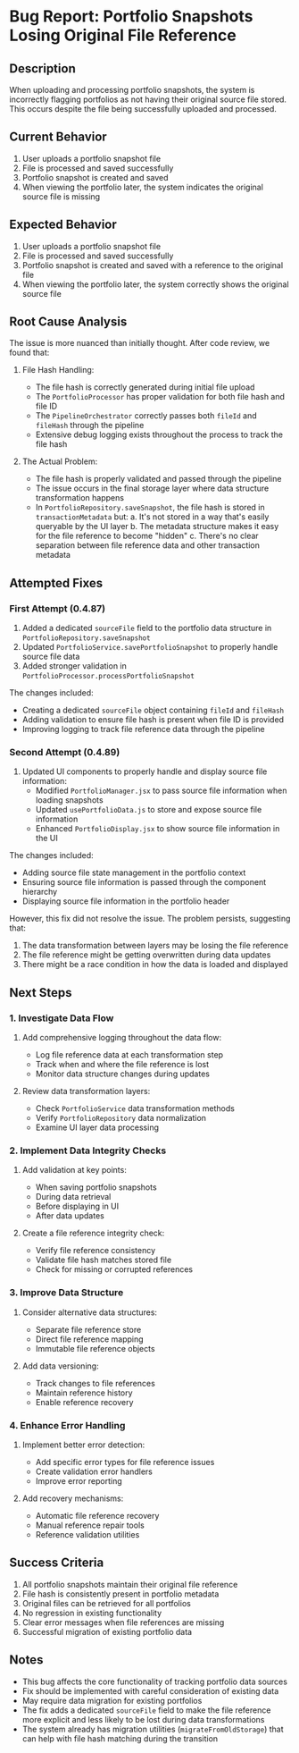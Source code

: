 # Bug Report: Portfolio Snapshots Losing Original File Reference

## Description
When uploading and processing portfolio snapshots, the system is incorrectly flagging portfolios as not having their original source file stored. This occurs despite the file being successfully uploaded and processed.

## Current Behavior
1. User uploads a portfolio snapshot file
2. File is processed and saved successfully
3. Portfolio snapshot is created and saved
4. When viewing the portfolio later, the system indicates the original source file is missing

## Expected Behavior
1. User uploads a portfolio snapshot file
2. File is processed and saved successfully
3. Portfolio snapshot is created and saved with a reference to the original file
4. When viewing the portfolio later, the system correctly shows the original source file

## Root Cause Analysis
The issue is more nuanced than initially thought. After code review, we found that:

1. File Hash Handling:
   - The file hash is correctly generated during initial file upload
   - The `PortfolioProcessor` has proper validation for both file hash and file ID
   - The `PipelineOrchestrator` correctly passes both `fileId` and `fileHash` through the pipeline
   - Extensive debug logging exists throughout the process to track the file hash

2. The Actual Problem:
   - The file hash is properly validated and passed through the pipeline
   - The issue occurs in the final storage layer where data structure transformation happens
   - In `PortfolioRepository.saveSnapshot`, the file hash is stored in `transactionMetadata` but:
     a. It's not stored in a way that's easily queryable by the UI layer
     b. The metadata structure makes it easy for the file reference to become "hidden"
     c. There's no clear separation between file reference data and other transaction metadata

## Attempted Fixes

### First Attempt (0.4.87)
1. Added a dedicated `sourceFile` field to the portfolio data structure in `PortfolioRepository.saveSnapshot`
2. Updated `PortfolioService.savePortfolioSnapshot` to properly handle source file data
3. Added stronger validation in `PortfolioProcessor.processPortfolioSnapshot`

The changes included:
- Creating a dedicated `sourceFile` object containing `fileId` and `fileHash`
- Adding validation to ensure file hash is present when file ID is provided
- Improving logging to track file reference data through the pipeline

### Second Attempt (0.4.89)
1. Updated UI components to properly handle and display source file information:
   - Modified `PortfolioManager.jsx` to pass source file information when loading snapshots
   - Updated `usePortfolioData.js` to store and expose source file information
   - Enhanced `PortfolioDisplay.jsx` to show source file information in the UI

The changes included:
- Adding source file state management in the portfolio context
- Ensuring source file information is passed through the component hierarchy
- Displaying source file information in the portfolio header

However, this fix did not resolve the issue. The problem persists, suggesting that:
1. The data transformation between layers may be losing the file reference
2. The file reference might be getting overwritten during data updates
3. There might be a race condition in how the data is loaded and displayed

## Next Steps

### 1. Investigate Data Flow
1. Add comprehensive logging throughout the data flow:
   - Log file reference data at each transformation step
   - Track when and where the file reference is lost
   - Monitor data structure changes during updates

2. Review data transformation layers:
   - Check `PortfolioService` data transformation methods
   - Verify `PortfolioRepository` data normalization
   - Examine UI layer data processing

### 2. Implement Data Integrity Checks
1. Add validation at key points:
   - When saving portfolio snapshots
   - During data retrieval
   - Before displaying in UI
   - After data updates

2. Create a file reference integrity check:
   - Verify file reference consistency
   - Validate file hash matches stored file
   - Check for missing or corrupted references

### 3. Improve Data Structure
1. Consider alternative data structures:
   - Separate file reference store
   - Direct file reference mapping
   - Immutable file reference objects

2. Add data versioning:
   - Track changes to file references
   - Maintain reference history
   - Enable reference recovery

### 4. Enhance Error Handling
1. Implement better error detection:
   - Add specific error types for file reference issues
   - Create validation error handlers
   - Improve error reporting

2. Add recovery mechanisms:
   - Automatic file reference recovery
   - Manual reference repair tools
   - Reference validation utilities

## Success Criteria
1. All portfolio snapshots maintain their original file reference
2. File hash is consistently present in portfolio metadata
3. Original files can be retrieved for all portfolios
4. No regression in existing functionality
5. Clear error messages when file references are missing
6. Successful migration of existing portfolio data

## Notes
- This bug affects the core functionality of tracking portfolio data sources
- Fix should be implemented with careful consideration of existing data
- May require data migration for existing portfolios
- The fix adds a dedicated `sourceFile` field to make the file reference more explicit and less likely to be lost during data transformations
- The system already has migration utilities (`migrateFromOldStorage`) that can help with file hash matching during the transition 